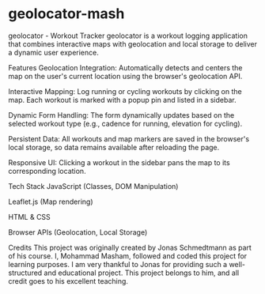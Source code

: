 # geolocator-mash

geolocator - Workout Tracker
geolocator is a workout logging application that combines interactive maps with geolocation and local storage to deliver a dynamic user experience.

Features
Geolocation Integration: Automatically detects and centers the map on the user's current location using the browser's geolocation API.

Interactive Mapping: Log running or cycling workouts by clicking on the map. Each workout is marked with a popup pin and listed in a sidebar.

Dynamic Form Handling: The form dynamically updates based on the selected workout type (e.g., cadence for running, elevation for cycling).

Persistent Data: All workouts and map markers are saved in the browser's local storage, so data remains available after reloading the page.

Responsive UI: Clicking a workout in the sidebar pans the map to its corresponding location.

Tech Stack
JavaScript (Classes, DOM Manipulation)

Leaflet.js (Map rendering)

HTML & CSS

Browser APIs (Geolocation, Local Storage)

Credits
This project was originally created by Jonas Schmedtmann as part of his course.
I, Mohammad Masham, followed and coded this project for learning purposes. I am very thankful to Jonas for providing such a well-structured and educational project. This project belongs to him, and all credit goes to his excellent teaching.

